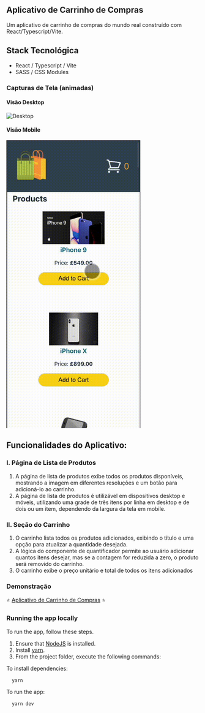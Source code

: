 ## Aplicativo de Carrinho de Compras

Um aplicativo de carrinho de compras do mundo real construído com React/Typescript/Vite.

## Stack Tecnológica
- React / Typescript / Vite
- SASS / CSS Modules

### Capturas de Tela (animadas)

#### Visão Desktop
![Desktop](https://github.com/mihailgaberov/shopping-cart-app/blob/main/screenshots/desktop.gif)

#### Visão Mobile
![Mobile](https://github.com/mihailgaberov/shopping-cart-app/blob/main/screenshots/mobile.gif)

## Funcionalidades do Aplicativo:

### I. Página de Lista de Produtos
1. A página de lista de produtos exibe todos os produtos disponíveis, mostrando a imagem em diferentes resoluções e um botão para adicioná-lo ao carrinho.
2. A página de lista de produtos é utilizável em dispositivos desktop e móveis, utilizando uma grade de três itens por linha em desktop e de dois ou um item, dependendo da largura da tela em mobile.

### II. Seção do Carrinho
1. O carrinho lista todos os produtos adicionados, exibindo o título e uma opção para atualizar a quantidade desejada.
2. A lógica do componente de quantificador permite ao usuário adicionar quantos itens desejar, mas se a contagem for reduzida a zero, o produto será removido do carrinho.
3. O carrinho exibe o preço unitário e total de todos os itens adicionados

### Demonstração
:star: [Aplicativo de Carrinho de Compras](https://shopping-cart-app-coral.vercel.app/) :star:



### Running the app locally

To run the app, follow these steps.

1. Ensure that [NodeJS](http://nodejs.org/) is installed.
2. Install [yarn](https://classic.yarnpkg.com/en/docs/install/#windows-stable/).
3. From the project folder, execute the following commands:

To install dependencies:
```shell
  yarn
```
To run the app:

```shell
  yarn dev
```
